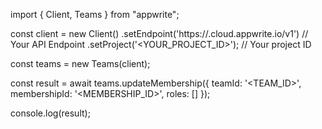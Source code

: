 import { Client, Teams } from "appwrite";

const client = new Client()
    .setEndpoint('https://<REGION>.cloud.appwrite.io/v1') // Your API Endpoint
    .setProject('<YOUR_PROJECT_ID>'); // Your project ID

const teams = new Teams(client);

const result = await teams.updateMembership({
    teamId: '<TEAM_ID>',
    membershipId: '<MEMBERSHIP_ID>',
    roles: []
});

console.log(result);
